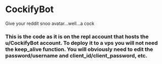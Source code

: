 # CockifyBot
Give your reddit snoo avatar...well...a cock


### This is the code as it is on the repl account that hosts the u/CockifyBot account. To deploy it to a vps you will not need the keep_alive function. You will obviously need to edit the password/username and client_id/client_password, etc.

